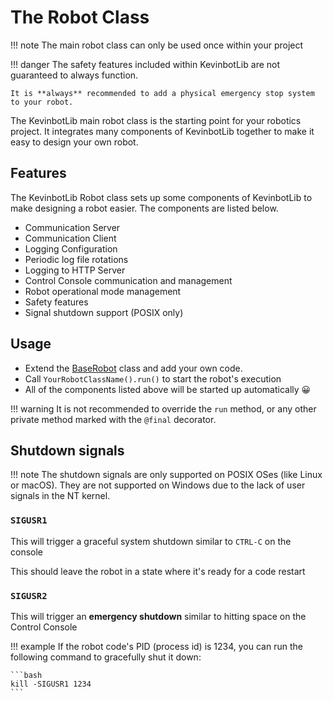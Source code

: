 # The Robot Class

!!! note
    The main robot class can only be used once within your project

!!! danger
    The safety features included within KevinbotLib are not guaranteed to always function.

    It is **always** recommended to add a physical emergency stop system to your robot.

The KevinbotLib main robot class is the starting point for your robotics project. It integrates many components of KevinbotLib together to make it easy to design your own robot.

## Features

The KevinbotLib Robot class sets up some components of KevinbotLib to make designing a robot easier. The components are listed below.

* Communication Server
* Communication Client
* Logging Configuration
* Periodic log file rotations
* Logging to HTTP Server
* Control Console communication and management
* Robot operational mode management
* Safety features
* Signal shutdown support (POSIX only)

## Usage

* Extend the [BaseRobot](reference/index.md#kevinbotlib.robot.BaseRobot) class and add your own code.
* Call `YourRobotClassName().run()` to start the robot's execution
* All of the components listed above will be started up automatically 😀

!!! warning
    It is not recommended to override the `run` method, or any other private method marked with the `@final` decorator.

## Shutdown signals

!!! note
    The shutdown signals are only supported on POSIX OSes (like Linux or macOS). They are not supported on Windows due to the lack of user signals in the NT kernel.

### `SIGUSR1`

This will trigger a graceful system shutdown similar to `CTRL-C` on the console

This should leave the robot in a state where it's ready for a code restart

### `SIGUSR2`

This will trigger an **emergency shutdown** similar to hitting space on the Control Console

!!! example
    If the robot code's PID (process id) is 1234, you can run the following command to gracefully shut it down:
    
    ```bash
    kill -SIGUSR1 1234
    ```
